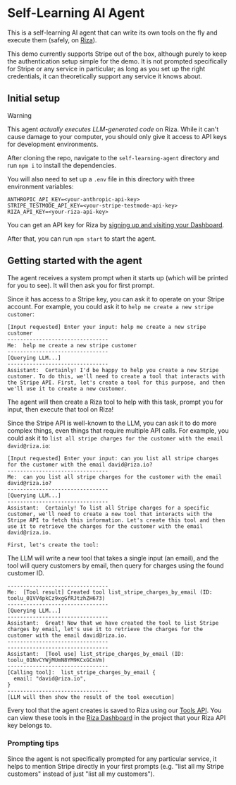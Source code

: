 # Self-Learning AI Agent

This is a self-learning AI agent that can write its own tools on the fly and execute them (safely, on [Riza](https://riza.io)).

This demo currently supports Stripe out of the box, although purely to keep the authentication setup simple for the demo. It is not prompted specifically for Stripe or any service in particular; as long as you set up the right credentials, it can theoretically support any service it knows about.

## Initial setup

> [!WARNING]
> This agent _actually executes LLM-generated code_ on Riza. While it can't cause damage to your computer, you should only give it access to API keys for development environments.

After cloning the repo, navigate to the `self-learning-agent` directory and run `npm i` to install the dependencies.

You will also need to set up a `.env` file in this directory with three environment variables:

```
ANTHROPIC_API_KEY=<your-anthropic-api-key>
STRIPE_TESTMODE_API_KEY=<your-stripe-testmode-api-key>
RIZA_API_KEY=<your-riza-api-key>
```

You can get an API key for Riza by [signing up and visiting your Dashboard](https://dashboard.riza.io/).

After that, you can run `npm start` to start the agent.

## Getting started with the agent

The agent receives a system prompt when it starts up (which will be printed for you to see). It will then ask you for first prompt.

Since it has access to a Stripe key, you can ask it to operate on your Stripe account. For example, you could ask it to `help me create a new stripe customer`:

```
[Input requested] Enter your input: help me create a new stripe customer
--------------------------------
Me:  help me create a new stripe customer
--------------------------------
[Querying LLM...]
--------------------------------
Assistant:  Certainly! I'd be happy to help you create a new Stripe customer. To do this, we'll need to create a tool that interacts with the Stripe API. First, let's create a tool for this purpose, and then we'll use it to create a new customer.
```

The agent will then create a Riza tool to help with this task, prompt you for input, then execute that tool on Riza!

Since the Stripe API is well-known to the LLM, you can ask it to do more complex things, even things that require multiple API calls. For example, you could ask it to `list all stripe charges for the customer with the email david@riza.io`:

```
[Input requested] Enter your input: can you list all stripe charges for the customer with the email david@riza.io?
--------------------------------
Me:  can you list all stripe charges for the customer with the email david@riza.io?
--------------------------------
[Querying LLM...]
--------------------------------
Assistant:  Certainly! To list all Stripe charges for a specific customer, we'll need to create a new tool that interacts with the Stripe API to fetch this information. Let's create this tool and then use it to retrieve the charges for the customer with the email david@riza.io.

First, let's create the tool:
```

The LLM will write a new tool that takes a single input (an email), and the tool will query customers by email, then query for charges using the found customer ID.

```
--------------------------------
Me:  [Tool result] Created tool list_stripe_charges_by_email (ID: toolu_01VV4pkCz9xgGfRJtzhZH673)
--------------------------------
[Querying LLM...]
--------------------------------
Assistant:  Great! Now that we have created the tool to list Stripe charges by email, let's use it to retrieve the charges for the customer with the email david@riza.io.
--------------------------------
--------------------------------
Assistant:  [Tool use] list_stripe_charges_by_email (ID: toolu_01NvCYWjMUmN8YM9KCxGCnVm)
--------------------------------
[Calling tool]:  list_stripe_charges_by_email {
  email: "david@riza.io",
}
--------------------------------
[LLM will then show the result of the tool execution]
```

Every tool that the agent creates is saved to Riza using our [Tools API](https://docs.riza.io/api-reference/tool/create-tool). You can view these tools in the [Riza Dashboard](https://dashboard.riza.io/) in the project that your Riza API key belongs to.

### Prompting tips

Since the agent is not specifically prompted for any particular service, it helps to mention Stripe directly in your first prompts (e.g. "list all my Stripe customers" instead of just "list all my customers").